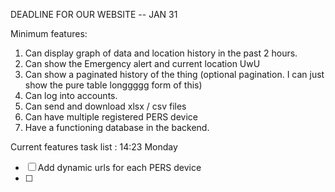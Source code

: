 
DEADLINE FOR OUR WEBSITE -- JAN 31 

Minimum features:
1. Can display graph of data and location history in the past 2 hours.
2. Can show the Emergency alert and current location UwU
3. Can show a paginated history of the thing (optional pagination. I can just show the pure table longgggg form of this)
4. Can log into accounts.
5. Can send and download xlsx / csv files
6. Can have multiple registered PERS device
7. Have a functioning database in the backend.

Current features task list : 14:23 Monday
- [ ] Add dynamic urls for each PERS device
- [ ] 